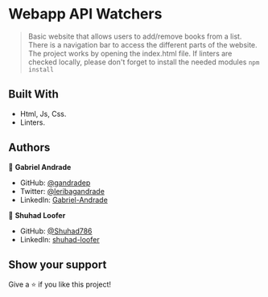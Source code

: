 # Webapp API Watchers

> Basic website that allows users to add/remove books from a list. There is a navigation bar to access the different parts of the website.
> The project works by opening the index.html file. If linters are checked locally, please don't forget to install the needed modules `npm install`

## Built With

- Html, Js, Css.
- Linters.

## Authors

👤 **Gabriel Andrade**

- GitHub: [@gandradep](https://github.com/gandradep)
- Twitter: [@leribagandrade](https://twitter.com/leribagandrade)
- LinkedIn: [Gabriel-Andrade](https://www.linkedin.com/in/gabriel-andrade-silla-turca/)

👤 **Shuhad Loofer**

- GitHub: [@Shuhad786](https://github.com/Shuhad786)
- LinkedIn: [shuhad-loofer](www.linkedin.com/in/shuhad-loofer)

## Show your support

Give a ⭐️ if you like this project!